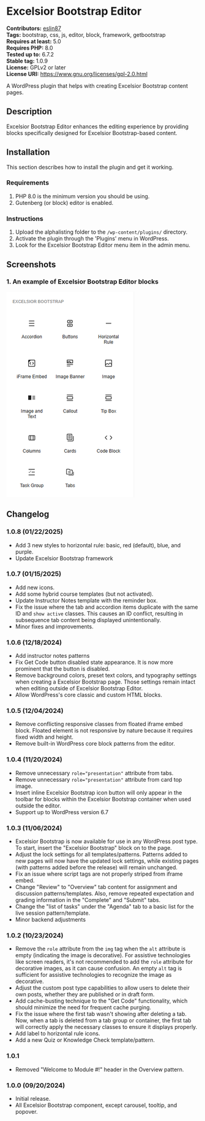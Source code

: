 # Excelsior Bootstrap Editor #

**Contributors:** [eslin87](https://profiles.wordpress.org/eslin87/)  
**Tags:** bootstrap, css, js, editor, block, framework, getbootstrap  
**Requires at least:** 5.0  
**Requires PHP:** 8.0  
**Tested up to:** 6.7.2  
**Stable tag:** 1.0.9  
**License:** GPLv2 or later  
**License URI:** https://www.gnu.org/licenses/gpl-2.0.html  

A WordPress plugin that helps with creating Excelsior Bootstrap content pages.

## Description ##

Excelsior Bootstrap Editor enhances the editing experience by providing blocks specifically designed for Excelsior Bootstrap-based content.

## Installation ##

This section describes how to install the plugin and get it working.

### Requirements ###

1. PHP 8.0 is the minimum version you should be using.
1. Gutenberg (or block) editor is enabled.

### Instructions ###

1. Upload the alphalisting folder to the `/wp-content/plugins/` directory.
1. Activate the plugin through the 'Plugins' menu in WordPress.
1. Look for the Excelsior Bootstrap Editor menu item in the admin menu.

## Screenshots ##

### 1. An example of Excelsior Bootstrap Editor blocks ###
![An example of Excelsior Bootstrap Editor blocks](.wordpress-org/screenshot-1.png)


## Changelog ##

### 1.0.8 (01/22/2025) ###

* Add 3 new styles to horizontal rule: basic, red (default), blue, and purple.
* Update Excelsior Bootstrap framework

### 1.0.7 (01/15/2025) ###

* Add new icons.
* Add some hybrid course templates (but not activated).
* Update Instructor Notes template with the reminder box.
* Fix the issue where the tab and accordion items duplicate with the same ID and `show active` classes. This causes an ID conflict, resulting in subsequence tab content being displayed unintentionally.
* Minor fixes and improvements.

### 1.0.6 (12/18/2024) ###

* Add instructor notes patterns
* Fix Get Code button disabled state appearance. It is now more prominent that the button is disabled.
* Remove background colors, preset text colors, and typography settings when creating a Excelsior Bootstrap page. Those settings remain intact when editing outside of Excelsior Bootstrap Editor.
* Allow WordPress's core classic and custom HTML blocks.

### 1.0.5 (12/04/2024) ###

* Remove conflicting responsive classes from floated iframe embed block. Floated element is not responsive by nature because it requires fixed width and height.
* Remove built-in WordPress core block patterns from the editor.

### 1.0.4 (11/20/2024) ###

* Remove unnecessary `role="presentation"` attribute from tabs.
* Remove unnecessary `role="presentation"` attribute from card top image.
* Insert inline Excelsior Bootstrap icon button will only appear in the toolbar for blocks within the Excelsior Bootstrap container when used outside the editor.
* Support up to WordPress version 6.7

### 1.0.3 (11/06/2024) ###

* Excelsior Bootstrap is now available for use in any WordPress post type. To start, insert the "Excelsior Bootstrap" block on to the page.
* Adjust the lock settings for all templates/patterns. Patterns added to new pages will now have the updated lock settings, while existing pages (with patterns added before the release) will remain unchanged.
* Fix an issue where script tags are not properly striped from iframe embed.
* Change "Review" to "Overview" tab content for assignment and discussion patterns/templates. Also, remove repeated expectation and grading information in the "Complete" and "Submit" tabs.
* Change the "list of tasks" under the "Agenda" tab to a basic list for the live session pattern/template.
* Minor backend adjustments

### 1.0.2 (10/23/2024) ###

* Remove the `role` attribute from the `img` tag when the `alt` attribute is empty (indicating the image is decorative). For assistive technologies like screen readers, it's not recommended to add the `role` attribute for decorative images, as it can cause confusion. An empty `alt` tag is sufficient for assistive technologies to recognize the image as decorative.
* Adjust the custom post type capabilities to allow users to delete their own posts, whether they are published or in draft form.
* Add cache-busting technique to the "Get Code" functionality, which should minimize the need for frequent cache purging.
* Fix the issue where the first tab wasn't showing after deleting a tab. Now, when a tab is deleted from a tab group or container, the first tab will correctly apply the necessary classes to ensure it displays properly.
* Add label to horizontal rule icons.
* Add a new Quiz or Knowledge Check template/pattern.

### 1.0.1 ###

* Removed "Welcome to Module #!" header in the Overview pattern.

### 1.0.0 (09/20/2024) ###

* Initial release.
* All Excelsior Bootstrap component, except carousel, tooltip, and popover.